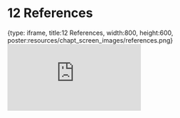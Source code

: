 # 12 References
 
{type: iframe, title:12 References, width:800, height:600, poster:resources/chapt_screen_images/references.png}
![](https://datatrail-jhu.github.io/06_datacleaning/no_toc/references.html)
 

 
